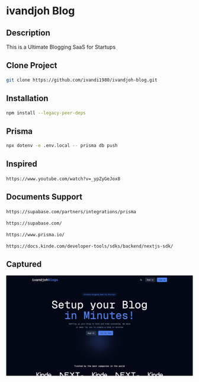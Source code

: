 # ivandjoh Blog

## Description

This is a Ultimate Blogging SaaS for Startups

## Clone Project

```bash
git clone https://github.com/ivandi1980/ivandjoh-blog.git
```

## Installation

```bash
npm install --legacy-peer-deps
```

## Prisma

```bash
npx dotenv -e .env.local -- prisma db push
```

## Inspired

`https://www.youtube.com/watch?v=_ypZyGeJox8`

## Documents Support

`https://supabase.com/partners/integrations/prisma`

`https://supabase.com/`

`https://www.prisma.io/`

`https://docs.kinde.com/developer-tools/sdks/backend/nextjs-sdk/`

## Captured

![Alt text](/public/hero.png)
